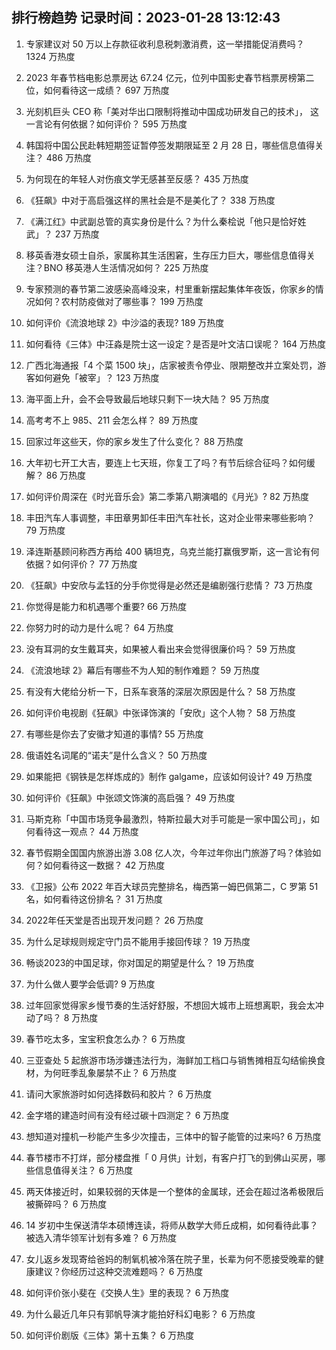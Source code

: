 
## 排行榜趋势 记录时间：2023-01-28 13:12:43
  
  1. 专家建议对 50 万以上存款征收利息税刺激消费，这一举措能促消费吗？ 1324 万热度
    
  2. 2023 年春节档电影总票房达 67.24 亿元，位列中国影史春节档票房榜第二位，如何看待这一成绩？ 697 万热度
    
  3. 光刻机巨头 CEO 称「美对华出口限制将推动中国成功研发自己的技术」， 这一言论有何依据？如何评价？ 595 万热度
    
  4. 韩国将中国公民赴韩短期签证暂停签发期限延至 2 月 28 日，哪些信息值得关注？ 486 万热度
    
  5. 为何现在的年轻人对伤痕文学无感甚至反感？ 435 万热度
    
  6. 《狂飙》中对于高启强这样的黑社会是不是美化了？ 338 万热度
    
  7. 《满江红》中武副总管的真实身份是什么？为什么秦桧说「他只是恰好姓武」？ 237 万热度
    
  8. 移英香港女硕士自杀，家属称其生活困窘，生存压力巨大，哪些信息值得关注？BNO 移英港人生活情况如何？ 225 万热度
    
  9. 专家预测的春节第二波感染高峰没来，村里重新摆起集体年夜饭，你家乡的情况如何？农村防疫做对了哪些事？ 199 万热度
    
  10. 如何评价《流浪地球 2》中沙溢的表现? 189 万热度
    
  11. 如何看待《三体》中汪淼是院士这一设定？是否是叶文洁口误呢？ 164 万热度
    
  12. 广西北海通报「4 个菜 1500 块」，店家被责令停业、限期整改并立案处罚，游客如何避免「被宰」？ 123 万热度
    
  13. 海平面上升，会不会导致最后地球只剩下一块大陆？ 95 万热度
    
  14. 高考考不上 985、211 会怎么样？ 89 万热度
    
  15. 回家过年这些天，你的家乡发生了什么变化？ 88 万热度
    
  16. 大年初七开工大吉，要连上七天班，你复工了吗？有节后综合征吗？如何缓解？ 86 万热度
    
  17. 如何评价周深在《时光音乐会》第二季第八期演唱的《月光》? 82 万热度
    
  18. 丰田汽车人事调整，丰田章男卸任丰田汽车社长，这对企业带来哪些影响？ 79 万热度
    
  19. 泽连斯基顾问称西方再给 400 辆坦克，乌克兰能打赢俄罗斯，这一言论有何依据？如何评价？ 77 万热度
    
  20. 《狂飙》中安欣与孟钰的分手你觉得是必然还是编剧强行悲情？ 73 万热度
    
  21. 你觉得是能力和机遇哪个重要? 66 万热度
    
  22. 你努力时的动力是什么呢？ 64 万热度
    
  23. 没有耳洞的女生戴耳夹，如果被人看出来会觉得很廉价吗？ 59 万热度
    
  24. 《流浪地球 2》幕后有哪些不为人知的制作难题？ 59 万热度
    
  25. 有没有大佬给分析一下，日系车衰落的深层次原因是什么？ 58 万热度
    
  26. 如何评价电视剧《狂飙》中张译饰演的「安欣」这个人物？ 58 万热度
    
  27. 有哪些是你去了安徽才知道的事情? 55 万热度
    
  28. 俄语姓名词尾的“诺夫”是什么含义？ 50 万热度
    
  29. 如果能把《钢铁是怎样炼成的》制作 galgame，应该如何设计? 49 万热度
    
  30. 如何评价《狂飙》中张颂文饰演的高启强？ 49 万热度
    
  31. 马斯克称「中国市场竞争最激烈，特斯拉最大对手可能是一家中国公司」，如何看待这一观点？ 44 万热度
    
  32. 春节假期全国国内旅游出游 3.08 亿人次，今年过年你出门旅游了吗？体验如何？如何看待这一数据？ 42 万热度
    
  33. 《卫报》公布 2022 年百大球员完整排名，梅西第一姆巴佩第二，C 罗第 51 名，如何看待这份排名？ 31 万热度
    
  34. 2022年任天堂是否出现开发问题？ 26 万热度
    
  35. 为什么足球规则规定守门员不能用手接回传球？ 19 万热度
    
  36. 畅谈2023的中国足球，你对国足的期望是什么？ 19 万热度
    
  37. 为什么做人要学会低调? 9 万热度
    
  38. 过年回家觉得家乡慢节奏的生活好舒服，不想回大城市上班想离职，我会太冲动了吗？ 8 万热度
    
  39. 春节吃太多，宝宝积食怎么办？ 6 万热度
    
  40. 三亚查处 5 起旅游市场涉嫌违法行为，海鲜加工档口与销售摊相互勾结偷换食材，为何旺季乱象屡禁不止？ 6 万热度
    
  41. 请问大家旅游时如何选择数码和胶片？ 6 万热度
    
  42. 金字塔的建造时间有没有经过碳十四测定？ 6 万热度
    
  43. 想知道对撞机一秒能产生多少次撞击，三体中的智子能管的过来吗? 6 万热度
    
  44. 春节楼市不打烊，部分楼盘推「 0 月供」计划，有客户打飞的到佛山买房，哪些信息值得关注？ 6 万热度
    
  45. 两天体接近时，如果较弱的天体是一个整体的金属球，还会在超过洛希极限后被撕碎吗？ 6 万热度
    
  46. 14 岁初中生保送清华本硕博连读，将师从数学大师丘成桐，如何看待此事？被选入清华领军计划有多难？ 6 万热度
    
  47. 女儿返乡发现寄给爸妈的制氧机被冷落在院子里，长辈为何不愿接受晚辈的健康建议？你经历过这种交流难题吗？ 6 万热度
    
  48. 如何评价张小斐在《交换人生》里的表现？ 6 万热度
    
  49. 为什么最近几年只有郭帆导演才能拍好科幻电影？ 6 万热度
    
  50. 如何评价剧版《三体》第十五集？ 6 万热度
    